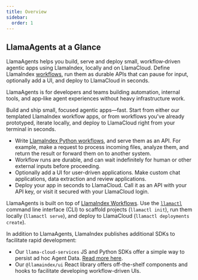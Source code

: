 ```yaml
---
title: Overview
sidebar:
  order: 1
---
```


## LlamaAgents at a Glance

LlamaAgents helps you build, serve and deploy small, workflow‑driven agentic apps using LlamaIndex, locally and on LlamaCloud. Define LlamaIndex [workflows]((/python/llamaagents/workflows)), run them as durable APIs that can pause for input, optionally add a UI, and deploy to LlamaCloud in seconds.

LlamaAgents is for developers and teams building automation, internal tools, and app‑like agent experiences without heavy infrastructure work.

Build and ship small, focused agentic apps—fast. Start from either our templated LlamaIndex workflow apps, or from workflows you've already prototyped, iterate locally, and deploy to LlamaCloud right from your terminal in seconds.

- Write [LlamaIndex Python workflows](/python/llamaagents/workflows/), and serve them as an API. For example, make a request to process incoming files, analyze them, and return the result or forward them on to another system.
- Workflow runs are durable, and can wait indefinitely for human or other external inputs before proceeding.
- Optionally add a UI for user-driven applications. Make custom chat applications, data extraction and review applications.
- Deploy your app in seconds to LlamaCloud. Call it as an API with your API key, or visit it secured with your LlamaCloud login.

LlamaAgents is built on top of [LlamaIndex Workflows](/python/llamaagents/workflows/). Use the [`llamactl`](/llamaagents/llamactl/) command line interface (CLI) to scaffold projects (`llamactl init`), run them locally (`llamactl serve`), and deploy to LlamaCloud (`llamactl deployments create`).

In addition to LlamaAgents, LlamaIndex publishes additional SDKs to facilitate rapid development:
- Our `llama-cloud-services` JS and Python SDKs offer a simple way to persist ad hoc Agent Data. [Read more here](/python/llamaagents/llamactl/agent-data-overview).
- Our `@llamaindex/ui` React library offers off-the-shelf components and hooks to facilitate developing workflow-driven UIs.